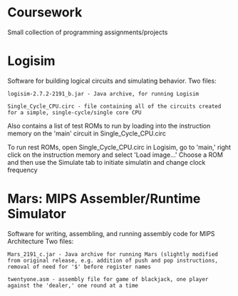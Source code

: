 # Coursework
Small collection of programming assignments/projects 


# Logisim
Software for building logical circuits and simulating behavior. 
  Two files:
    
    logisim-2.7.2-2191_b.jar - Java archive, for running Logisim
    
    Single_Cycle_CPU.circ - file containing all of the circuits created for a simple, single-cycle/single core CPU
    
  Also contains a list of test ROMs to run by loading into the 
  instruction memory on the 'main' circuit in Single_Cycle_CPU.circ
  
  To run rest ROMs, open Single_Cycle_CPU.circ in Logisim, go to 'main,' right click on the instruction memory and select
  'Load image...' Choose a ROM and then use the Simulate tab to initiate simulatin and change clock frequency
  

# Mars: MIPS Assembler/Runtime Simulator
Software for writing, assembling, and running assembly code for MIPS Architecture
  Two files:
    
    Mars_2191_c.jar - Java archive for running Mars (slightly modified from original release, e.g. addition of push and pop instructions, removal of need for '$' before register names
    
    twentyone.asm - assembly file for game of blackjack, one player against the 'dealer,' one round at a time
